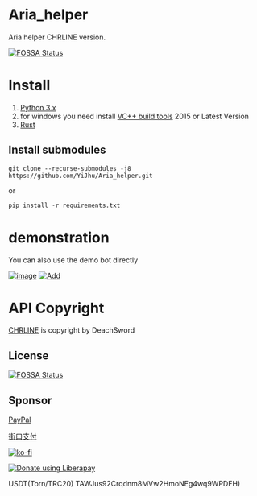 # Aria_helper

Aria helper CHRLINE version.

[![FOSSA Status](https://app.fossa.com/api/projects/git%2Bgithub.com%2FYiJhu%2FAria_helper.svg?type=shield)](https://app.fossa.com/projects/git%2Bgithub.com%2FYiJhu%2FAria_helper?ref=badge_shield)

# Install
1. [Python 3.x](https://python.org)
2. for windows you need install [VC++ build tools](https://visualstudio.microsoft.com/downloads) 2015 or Latest Version
3. [Rust](https://rust-lang.org)

## Install submodules

```git
git clone --recurse-submodules -j8 https://github.com/YiJhu/Aria_helper.git
```

or 

```python
pip install -r requirements.txt
```

# demonstration

You can also use the demo bot directly

[![image](https://github.com/YiJhu/Aria_helper/blob/main/docs/demon.png)](https://line.me/R/ti/p/g3c8dOwDFb)
[![Add](https://github.com/YiJhu/Aria_helper/blob/main/docs/add.png)](https://line.me/R/ti/p/g3c8dOwDFb)

# API Copyright

[CHRLINE](https://github.com/DeachSword/CHRLINE) is copyright by DeachSword


## License
[![FOSSA Status](https://app.fossa.com/api/projects/git%2Bgithub.com%2FYiJhu%2FAria_helper.svg?type=large)](https://app.fossa.com/projects/git%2Bgithub.com%2FYiJhu%2FAria_helper?ref=badge_large)


## Sponsor

[PayPal](www.paypal.me/YiJhu486)

[街口支付](https://www.jkopay.com/transfer?j=Transfer:908589779)

[![ko-fi](https://ko-fi.com/img/githubbutton_sm.svg)](https://ko-fi.com/Z8Z5D0PMY)

<noscript><a href="https://liberapay.com/LH/donate"><img alt="Donate using Liberapay" src="https://liberapay.com/assets/widgets/donate.svg"></a></noscript>

USDT(Torn/TRC20)
TAWJus92Crqdnm8MVw2HmoNEg4wq9WPDFH)
